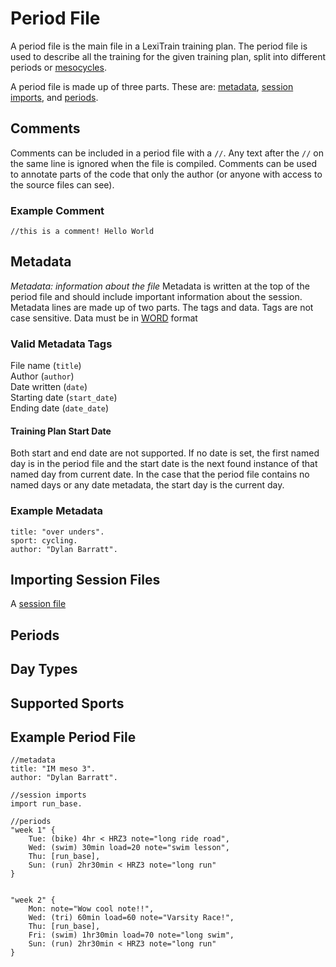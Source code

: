 # Period File
A period file is the main file in a LexiTrain training plan. The period file is used to describe all the training for the given training plan, split into different periods or [mesocycles](https://www.trainingpeaks.com/blog/macrocycles-mesocycles-and-microcycles-understanding-the-3-cycles-of-periodization/?utm_source=instagram&utm_medium=social&utm_content=image&utm_campaign=athlete2023_performance). 

A period file is made up of three parts. 
These are: [metadata](#metadata), [session imports](#importing-session-files), and [periods](#periods).

## Comments
Comments can be included in a period file with a `//`.
Any text after the `//` on the same line is ignored when the file is compiled.
Comments can be used to annotate parts of the code that only the author (or anyone with access to the source files can see).
### Example Comment
```//this is a comment! Hello World```

## Metadata
*Metadata: information about the file*
Metadata is written at the top of the period file and should include important  information about the session.
Metadata lines are made up of two parts. The tags and data. 
Tags are not case sensitive. 
Data must be in [WORD](/Tokens#word) format

### Valid Metadata Tags
File name (`title`)<br>
Author (`author`)<br> 
Date written (`date`)<br>
Starting date (`start_date`)<br>
Ending date (`date_date`)<br>

#### Training Plan Start Date
Both start and end date are not supported.
If no date is set, the first named day is in the period file and the start date is the next found instance of that named day from current date.
In the case that the period file contains no named days or any date metadata, the start day is the current day.

### Example Metadata
```
title: "over unders".
sport: cycling.
author: "Dylan Barratt".
```

## Importing Session Files
A [session file](/SessionFile) 

## Periods

## Day Types

## Supported Sports

## Example Period File
```
//metadata
title: "IM meso 3".
author: "Dylan Barratt".

//session imports
import run_base.

//periods
"week 1" {
	Tue: (bike) 4hr < HRZ3 note="long ride road",
	Wed: (swim) 30min load=20 note="swim lesson",
	Thu: [run_base],
	Sun: (run) 2hr30min < HRZ3 note="long run"
}


"week 2" {
	Mon: note="Wow cool note!!",
	Wed: (tri) 60min load=60 note="Varsity Race!",
	Thu: [run_base],
	Fri: (swim) 1hr30min load=70 note="long swim",
	Sun: (run) 2hr30min < HRZ3 note="long run"
}
```